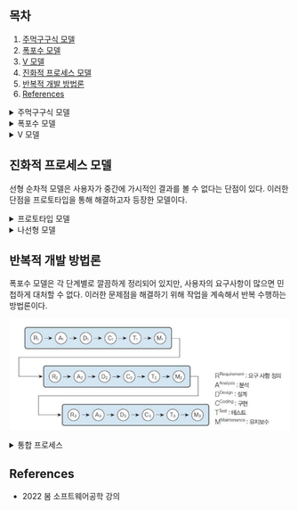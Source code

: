 ## 목차

1. [주먹구구식 모델](#주먹구구식-모델)
2. [폭포수 모델](#폭포수-모델)
3. [V 모델](#v-모델)
4. [진화적 프로세스 모델](#진화적-프로세스-모델)
5. [반복적 개발 방법론](#반복적-개발-방법론)
6. [References](#references)

<details><summary> 주먹구구식 모델 </summary>

## 주먹구구식 모델
공식적인 가이드라인이나 프로세스가 없는 개발 방식이다. 일단 코드를 작성하여 제품을 만들어본 후에 요구 분석, 설계, 유지보수에 대하여 생각한다.

### 절차
![](../image/development-methodology/code-and-fix.png)

1. 첫 번째 버전의 코드를 작성하여 제품을 완성한다.
2. 작성된 코드에 문제점이 있으면 수정하여 해결한다.
3. 문제가 없으면 사용한다.

### 장단점
+ 개발자 한 명이 단시간에 마칠 수 있는 경우에 적합하다.

+ 코딩을 먼저 하므로 계속 수정할 가능성이 높은데, 여러 번 수정하다보면 프로그램의 구조가 나빠져 수정이 매우 어려워진다.
+ 프로젝트의 전체 범위를 가늠할 수 없고, 좋은 아키텍처를 만들 수 없다.
+ 일을 효과적으로 나눠 개발할 수 없고, 진척 상황을 알 수 없다.
+ 정해진 개발 순서나 각 단계별로 문서화된 산출물이 없어 관리 및 유지보수가 어렵다.

</details>

<details><summary> 폭포수 모델 </summary>

## 폭포수 모델
Waterfall 모델로 유명하다. 선형 순차적 모델, Linear squential 모델, Classic life cycle 라고도 한다. 계획 - 요구분석 - 설계 - 구현 - 테스트 - 유지보수 6단계의 절차를 거친다.

### 장단점
+ 쳬계적인 문서화로 관리가 용이하다.
+ 요구사항의 변화가 적은 프로젝트에 적합하다.

+ 각 단계는 앞 단계가 완료되어야 수행할 수 있다.
+ 각 단계의 결과물이 완벽한 수준으로 작성되어야 다음 단계에 오류를 넘겨주지 않는다.
+ 사용자가 중간에 가시적인 결과를 볼 수 없다.

</details>

<details><summary> V 모델 </summary>

## V 모델
폭포수 모델에 테스트 단계를 추가적으로 확장한 것이다. 폭포수 모델은 산출물 중심인 것에 반해, V 모델은 각 개발 단계를 검증하는 데 초점을 둔다.

![](../image/development-methodology/v-model.png)

+ 단위 테스트: 개별 모듈을 검증한다.
+ 통합 테스트: 모듈 간의 인터페이스를 확인한다.
+ 시스템 테스트: 모듈이 모두 통합된 후, 사용자의 요구사항들을 만족하는지 확인한다.
+ 인수 테스트: 시스템이 예상대로 동작하고 요구 사항에 부합하는지 확인한다.

</details>

## 진화적 프로세스 모델
선형 순차적 모델은 사용자가 중간에 가시적인 결과를 볼 수 없다는 단점이 있다. 이러한 단점을 프로토타입을 통해 해결하고자 등장한 모델이다.

<details><summary> 프로토타입 모델 </summary>

## 프로토타입 모델
모델하우스처럼 시제품을 미리 제작해본다. 완전한 소프트웨어를 만들기 전에 사용자의 요구를 받아 일단 모형을 만들고, 이 모형을 사용자와 의사소통 하는 도구로 활용한다.

1. 요구사항을 정의하고 분석한다. 
2. 사용자와 대화할 수 있는 수준으로 프로토타입을 설계한다. 입출력 화면을 통한 사용자 인터페이스 중심으로 설계한다.
3. 프로토타입을 개발한다. 입출력을 통해 사용자 요구사항을 파악하는 것을 목표로 한다.
4. 사용자는 프로토타입을 평가한다. 추가 및 수정 요구가 생긴다면 1번으로 다시 돌아간다.
5. 최종 프로토타입을 개발한다.

![](../image/development-methodology/prototype-model.png)

### 실험적 프로토타입 모델
개발한 프로토타입을 최종적으로는 폐기하고, 완성품을 만든다. 프로토타입에서 최종 사용자 요구를 도출하면 그때부터 분석 - 설계 - 구현을 진행한다.

### 진화적 프로토타입 모델
개발한 프로토타입을 계속해서 수정하여 최종품으로 사용한다.

### 장단점
+ 사용자가 중간에 가시적인 결과를 확인하고 의사소통할 수 있는 도구가 생겼다.
+ 새로운 요구사항을 발견할 수 있다.
+ 반복된 과정을 통해 사용자 요구가 충분히 반영된 요구사항 명세서를 작성할 수 있다.
+ 완성품을 예측할 수 있다.

+ 반복적 개발을 통한 투입 인력 및 비용 산정이 어렵다.
+ 프로토타이핑 과정에 대한 통제 및 관리가 어렵다.
+ 중간 산출물을 생성해내기 애매하다.
+ 개발 범위가 불명확하므로 개발 종료와 목표가 불확실하다.

</details>

<details><summary> 나선형 모델 </summary>

## 나선형 모델
프로토타입 모델에 위험 분석 단계를 추가한다. 빈번히 변경되는 요구사항, 팀원들의 경험 부족, 팀워크 저하, 프로젝트 관리 부족 등 실제 개발 전 위험요소를 분석한다. 

1. 프로젝트를 계획하고 사용자 요구 분석을 한다.
2. 프로젝트의 위험 요소를 분석한다.
3. 프로토타입을 개발한다.
4. 사용자는 프로토타입을 평가한다.

### 장단점
+ 사전 위험 분석으로 돌출 위험 요소가 감소한다.
+ 프로젝트가 중단될 확률이 감소한다.
+ 사용자 평가에 의한 개발 방식이므로 요구가 충분히 반영되어, 불만이 감소한다.

+ 반복적 개발이므로 프로젝트가 연장될 수 있다.
+ 그리고 프로젝트 관리가 어렵다.
+ 위험 관리 전문가가 필요하다.

</details>

## 반복적 개발 방법론
폭포수 모델은 각 단계별로 깔끔하게 정리되어 있지만, 사용자의 요구사항이 많으면 민첩하게 대처할 수 없다. 이러한 문제점을 해결하기 위해 작업을 계속해서 반복 수행하는 방법론이다.

![](../image/development-methodology/recursive-development.png)

<details><summary> 통합 프로세스 </summary>

## 통합 프로세스
![](../image/development-methodology/up.png)
![](../image/development-methodology/up2.png)

통합 프로세스 모델은 크게 도입 - 구체화 - 구축 - 전이 4단계로 나뉜다. 각 단계도 여러 개의 작은 단위로 나뉘어 각 반복 구간을 하나씩 정한다. 반복 전에 기준선 계획을 설립한다. 반복 주기가 끝나면 실행 가능한 산출물이 도출되며, 이걸 위험 요소 제거 여부를 판단하는데 사용한다. 반복 구간 하나가 수행될 때 전체 9개의 개발 영역이 대부분 수행된다.

### 도입 단계
준비, 인지, 시작, 발견, 개념 정립 등 다양한 이름으로 불린다. 비즈니스 모델링과 요구사항 정의 관련 작업이 가장 많이 이루어진다.

+ 개발의 기초가 되는 아이디어 도출
+ 프로젝트의 실현 가능성 및 사업의 타당성 확인
+ 프로젝트 개발 범위 파악

등 프로젝트에 대한 기초 설계를 탄탄히 한다.

### 구체화 단계
상세 단계, 정련 단계라고도 불린다. 보통 2 ~ 4개의 반복 단위로 구성된다. 분석 및 설계 작업이 크게 이루어진다. 설계 결과에 따른 구현 작업, 그리고 그에 대한 단위 테스트가 조금씩 시작된다.

### 구축 단계
구현 작업이 가장 많이 이루어진다. 인도 가능한 최초 실행 버전의 소프트웨어를 개발한다.

### 전이 단계
이행 단계라고도 하며 사용자를 위한 제품을 완성하는 단계이다. 완성된 제품을 사용자에게 넘겨주는 과정에서 수행해야할 일을 작업한다. 사용자 환경에서 사용자가 직접 테스트하는 인수 테스트 등을 진행한다.

### 공통
모든 단계에서 공통적으로 이루어지는 작업도 있다. 다만 각 단계별로 수행하는 정도에 차이가 있다. 그리고 각 작업 단계를 반복 수행하는 것이 통합 프로세스 모델의 가장 큰 특징이다. 

</details>

## References
* 2022 봄 소프트웨어공학 강의